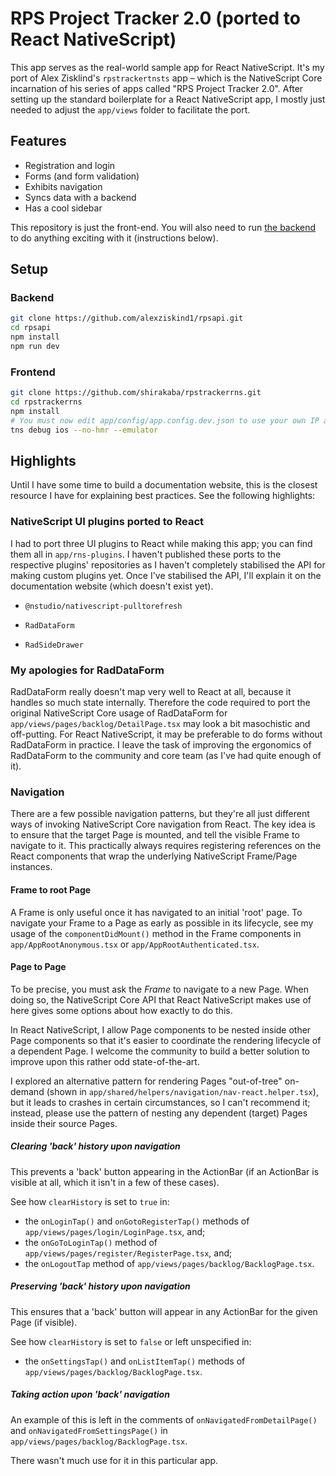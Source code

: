 # RPS Project Tracker 2.0 (ported to React NativeScript)

This app serves as the real-world sample app for React NativeScript. It's my port of Alex Zisklind's `rpstrackertnsts` app – which is the NativeScript Core incarnation of his series of apps called "RPS Project Tracker 2.0". After setting up the standard boilerplate for a React NativeScript app, I mostly just needed to adjust the `app/views` folder to facilitate the port.

## Features

* Registration and login
* Forms (and form validation)
* Exhibits navigation
* Syncs data with a backend
* Has a cool sidebar

This repository is just the front-end. You will also need to run [the backend](https://github.com/alexziskind1/rpsapi) to do anything exciting with it (instructions below).

## Setup

### Backend

```sh
git clone https://github.com/alexziskind1/rpsapi.git
cd rpsapi
npm install
npm run dev
```

### Frontend

```sh
git clone https://github.com/shirakaba/rpstrackerrns.git
cd rpstrackerrns
npm install
# You must now edit app/config/app.config.dev.json to use your own IP address.
tns debug ios --no-hmr --emulator
```

## Highlights

Until I have some time to build a documentation website, this is the closest resource I have for explaining best practices. See the following highlights:

### NativeScript UI plugins ported to React

I had to port three UI plugins to React while making this app; you can find them all in `app/rns-plugins`. I haven't published these ports to the respective plugins' repositories as I haven't completely stabilised the API for making custom plugins yet. Once I've stabilised the API, I'll explain it on the documentation website (which doesn't exist yet).

* `@nstudio/nativescript-pulltorefresh`

* `RadDataForm`

* `RadSideDrawer`

### My apologies for RadDataForm

RadDataForm really doesn't map very well to React at all, because it handles so much state internally. Therefore the code required to port the original NativeScript Core usage of RadDataForm for `app/views/pages/backlog/DetailPage.tsx` may look a bit masochistic and off-putting. For React NativeScript, it may be preferable to do forms without RadDataForm in practice. I leave the task of improving the ergonomics of RadDataForm to the community and core team (as I've had quite enough of it).

### Navigation

There are a few possible navigation patterns, but they're all just different ways of invoking NativeScript Core navigation from React. The key idea is to ensure that the target Page is mounted, and tell the visible Frame to navigate to it. This practically always requires registering references on the React components that wrap the underlying NativeScript Frame/Page instances.

#### Frame to root Page

A Frame is only useful once it has navigated to an initial 'root' page. To navigate your Frame to a Page as early as possible in its lifecycle, see my usage of the `componentDidMount()` method in the Frame components in `app/AppRootAnonymous.tsx` or `app/AppRootAuthenticated.tsx`.

#### Page to Page

To be precise, you must ask the *Frame* to navigate to a new Page. When doing so, the NativeScript Core API that React NativeScript makes use of here gives some options about how exactly to do this.

In React NativeScript, I allow Page components to be nested inside other Page components so that it's easier to coordinate the rendering lifecycle of a dependent Page. I welcome the community to build a better solution to improve upon this rather odd state-of-the-art.

I explored an alternative pattern for rendering Pages "out-of-tree" on-demand (shown in `app/shared/helpers/navigation/nav-react.helper.tsx`), but it leads to crashes in certain circumstances, so I can't recommend it; instead, please use the pattern of nesting any dependent (target) Pages inside their source Pages.

##### Clearing 'back' history upon navigation

This prevents a 'back' button appearing in the ActionBar (if an ActionBar is visible at all, which it isn't in a few of these cases).

See how `clearHistory` is set to `true` in:

* the `onLoginTap()` and `onGotoRegisterTap()` methods of `app/views/pages/login/LoginPage.tsx`, and;
* the `onGoToLoginTap()` method of `app/views/pages/register/RegisterPage.tsx`, and;
* the `onLogoutTap` method of `app/views/pages/backlog/BacklogPage.tsx`.

##### Preserving 'back' history upon navigation

This ensures that a 'back' button will appear in any ActionBar for the given Page (if visible).

See how `clearHistory` is set to `false` or left unspecified in:

* the `onSettingsTap()` and `onListItemTap()` methods of `app/views/pages/backlog/BacklogPage.tsx`.

##### Taking action upon 'back' navigation

An example of this is left in the comments of `onNavigatedFromDetailPage()` and `onNavigatedFromSettingsPage()` in `app/views/pages/backlog/BacklogPage.tsx`.

There wasn't much use for it in this particular app.


